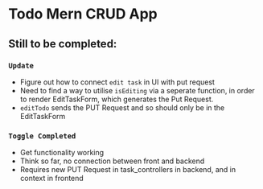 # Todo Mern CRUD App

## Still to be completed:

### `Update`

-   Figure out how to connect `edit task` in UI with put request
-   Need to find a way to utilise `isEditing` via a seperate function, in order to render EditTaskForm, which generates the Put Request.
-   `editTodo` sends the PUT Request and so should only be in the EditTaskForm

### `Toggle Completed`

-   Get functionality working
-   Think so far, no connection between front and backend
-   Requires new PUT Request in task_controllers in backend, and in context in frontend
